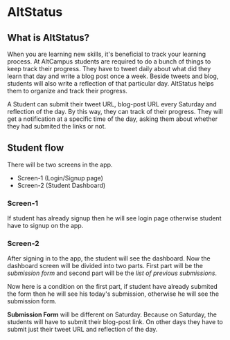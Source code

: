 # AltStatus

## What is AltStatus?

When you are learning new skills, it's beneficial to track your learning process. At AltCampus students are required to do a bunch of things to keep track their progress. They have to tweet daily about what did they learn that day and write a blog post once a week. Beside tweets and blog, students will also write a reflection of that particular day.  AltStatus helps them to organize and track their progress.


A Student can submit their tweet URL, blog-post URL every Saturday and reflection of the day. By this way, they can track of their progress. They will get a notification at a specific time of the day, asking them about whether they had submited the links or not.


## Student flow

There will be two screens in the app.
- Screen-1 (Login/Signup page)
- Screen-2 (Student Dashboard)

### Screen-1

If student has already signup then he will see login page otherwise student have to signup on the app.


### Screen-2
After signing in to the app, the student will see the dashboard. Now the dashboard screen will be divided into two parts. First part will be the *submission form* and second part will be the *list of previous submissions*.

Now here is a condition on the first part, if student have already submited the form then he will see his today's submission, otherwise he will see the submission form.

**Submission Form** will be different on Saturday. Because on Saturday, the students will have to submit their blog-post link. On other days they have to submit just their tweet URL and reflection of the day.
